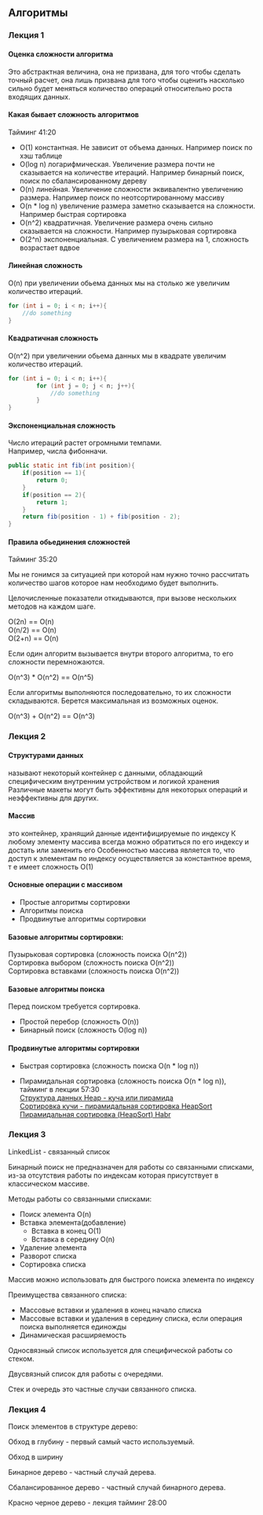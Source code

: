 ## Алгоритмы

### Лекция 1

#### Оценка сложности алгоритма
Это абстрактная величина, она не призвана,
для того чтобы сделать точный расчет, она лишь призвана для того чтобы оценить
насколько сильно будет меняться количество операций относительно роста входящих данных.

#### Какая бывает сложность алгоритмов
Тайминг 41:20

- O(1) константная. Не зависит от объема данных.
Например поиск по хэш таблице
- O(log n) логарифмическая. Увеличение размера
почти не сказывается на количестве итераций.
Например бинарный поиск, поиск по
сбалансированному дереву
- O(n) линейная. Увеличение сложности эквивалентно
увеличению размера. Например поиск по
неотсортированному массиву
- O(n * log n) увеличение размера заметно
сказывается на сложности. Например быстрая
сортировка
- O(n^2) квадратичная. Увеличение размера очень
сильно сказывается на сложности. Например
пузырьковая сортировка
- O(2^n) экспоненциальная. С увеличением размера
на 1, сложность возрастает вдвое

#### Линейная сложность
O(n) при увеличении обьема данных мы на столько же
увеличим количество итераций.

```java
for (int i = 0; i < n; i++){
    //do something
}
```

#### Квадратичная сложность 
O(n^2) при увеличении обьема данных мы в квадрате
увеличим количество итераций.

```java
for (int i = 0; i < n; i++){
        for (int j = 0; j < n; j++){
            //do something
        }
}
```

#### Экспоненциальная сложность
Число итераций растет огромными темпами.    
Например, числа фибонначи.

```java
public static int fib(int position){
    if(position == 1){
        return 0;
    }
    if(position == 2){
        return 1;
    }
    return fib(position - 1) + fib(position - 2);
}
```

#### Правила обьединения сложностей
Тайминг 35:20

Мы не гонимся за ситуацией при которой нам нужно точно рассчитать количество
шагов которое нам необходимо будет выполнить.

Целочисленные показатели откидываются, 
при вызове нескольких методов на каждом шаге.

O(2n) == O(n)   
O(n/2) == O(n)  
O(2+n) == O(n)

Если один алгоритм вызывается внутри 
второго алгоритма, то его сложности перемножаются.

O(n^3) * O(n^2) == O(n^5)

Если алгоритмы выполняются последовательно, то их сложности складываются.
Берется максимальная из возможных оценок.

O(n^3) + O(n^2) == O(n^3)

### Лекция 2

#### Структурами данных
называют некоторый контейнер с данными, 
обладающий специфическим внутренним устройством
и логикой хранения Различные макеты могут быть эффективны 
для некоторых операций и неэффективны для других.

#### Массив
это контейнер, хранящий данные идентифицируемые по индексу
К любому элементу массива всегда можно обратиться по его индексу и
достать или заменить его
Особенностью
массива является то, что доступ к элементам по индексу
осуществляется за константное время, т е имеет сложность O(1)

#### Основные операции с массивом

- Простые алгоритмы сортировки
- Алгоритмы поиска
- Продвинутые алгоритмы сортировки

#### Базовые алгоритмы сортировки:

Пузырьковая сортировка (сложность поиска O(n^2))    
Сортировка выбором (сложность поиска O(n^2))    
Сортировка вставками (сложность поиска O(n^2))

#### Базовые алгоритмы поиска

Перед поиском требуется сортировка.

- Простой перебор (сложность O(n))
- Бинарный поиск (сложность O(log n))

#### Продвинутые алгоритмы сортировки

- Быстрая сортировка (сложность поиска O(n * log n))

- Пирамидальная сортировка (сложность поиска O(n * log n)), тайминг в лекции 57:30    
[Структура данных Heap - куча или пирамида](https://www.youtube.com/watch?v=noQ4SUoqrQA)  
[Сортировка кучи - пирамидальная сортировка HeapSort](https://www.youtube.com/watch?v=92yCSMwsz88)    
[Пирамидальная сортировка (HeapSort) Habr](https://habr.com/ru/companies/otus/articles/460087/)

### Лекция 3

LinkedList - связанный список

Бинарный поиск не предназначен для работы со связанными списками, 
из-за отсутствия работы по индексам которая присутствует в классическом массиве.

Методы работы со связанными списками: 

- Поиск элемента O(n)
- Вставка элемента(добавление)
  - Вставка в конец O(1)
  - Вставка в середину O(n)
- Удаление элемента
- Разворот списка
- Сортировка списка

Массив можно использовать для быстрого поиска элемента по индексу

Преимущества связанного списка:

- Массовые вставки и удаления в конец начало списка
- Массовые вставки и удаления в середину списка, если операция поиска выполняется единожды
- Динамическая расширяемость

Односвязный список используется для специфической работы со стеком.

Двусвязный список для работы с очередями.

Стек и очередь это частные случаи связанного списка.

### Лекция 4

Поиск элементов в структуре дерево:

Обход в глубину - первый самый часто используемый.

Обход в ширину

Бинарное дерево - частный случай дерева.

Сбалансированное дерево - частный случай бинарного дерева.

Красно черное дерево - лекция тайминг 28:00

